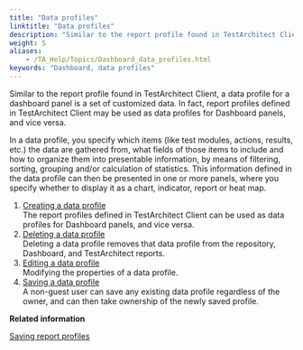 ```yaml
--- 
title: "Data profiles"
linktitle: "Data profiles"
description: "Similar to the report profile found in TestArchitect Client, a data profile for a dashboard panel is a set of customized data. In fact, report profiles defined in TestArchitect Client may be used as data profiles for Dashboard panels, and vice versa."
weight: 5
aliases: 
    - /TA_Help/Topics/Dashboard_data_profiles.html
keywords: "Dashboard, data profiles"
---
```


Similar to the report profile found in TestArchitect Client, a data profile for a dashboard panel is a set of customized data. In fact, report profiles defined in TestArchitect Client may be used as data profiles for Dashboard panels, and vice versa.

In a data profile, you specify which items \(like test modules, actions, results, etc.\) the data are gathered from, what fields of those items to include and how to organize them into presentable information, by means of filtering, sorting, grouping and/or calculation of statistics. This information defined in the data profile can then be presented in one or more panels, where you specify whether to display it as a chart, indicator, report or heat map.

1.  [Creating a data profile](/TA_Help/Topics/Dashboard_create_data_profile.html)  
The report profiles defined in TestArchitect Client can be used as data profiles for Dashboard panels, and vice versa.
2.  [Deleting a data profile](/TA_Help/Topics/Dashboard_delete_data_profile.html)  
Deleting a data profile removes that data profile from the repository, Dashboard, and TestArchitect reports.
3.  [Editing a data profile](/TA_Help/Topics/Dashboard_edit_data_profile.html)  
Modifying the properties of a data profile.
4.  [Saving a data profile](/TA_Help/Topics/Dashboard_save_data_profile.html)  
A non-guest user can save any existing data profile regardless of the owner, and can then take ownership of the newly saved profile.




**Related information**  


[Saving report profiles](/TA_Help/Topics/Report_profiles.html)

